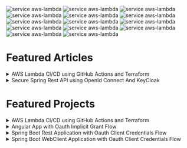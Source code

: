 ![service aws-lambda](https://img.shields.io/badge/-Java-green?style=social&logo=Java) ![service aws-lambda](https://img.shields.io/badge/-Spring-green?style=social&logo=Spring) ![service aws-lambda](https://img.shields.io/badge/-Nodejs-green?style=social&logo=Node.js) ![service aws-lambda](https://img.shields.io/badge/-Nestjs-green?style=social&logo=NestJS) ![service aws-lambda](https://img.shields.io/badge/-Typescript-green?style=social&logo=TypeScript)  ![service aws-lambda](https://img.shields.io/badge/-Angular-green?style=social&logo=Angular) ![service aws-lambda](https://img.shields.io/badge/-AWS-green?style=social&logo=Amazon+AWS)  ![service aws-lambda](https://img.shields.io/badge/-Serverless-green?style=social&logo=Serverless) ![service aws-lambda](https://img.shields.io/badge/-Linux-green?style=social&logo=Linux)  ![service aws-lambda](https://img.shields.io/badge/-Docker-green?style=social&logo=Docker)  ![service aws-lambda](https://img.shields.io/badge/-Terraform-green?style=social&logo=Terraform)  ![service aws-lambda](https://img.shields.io/badge/-GithubActions-green?style=social&logo=GitHub+Actions)  ![service aws-lambda](https://img.shields.io/badge/-Kubernetes-green?style=social&logo=Kubernetes)  ![service aws-lambda](https://img.shields.io/badge/-Dynamodb-green?style=social&logo=Amazon+DynamoDB)

# Featured Articles
<details>
  <summary>AWS Lambda CI/CD using GitHub Actions and Terraform</summary>
  
  [<img src="https://static.wixstatic.com/media/f9191e_cf391afa64454564b921fe1e38fc2c55~mv2.png/v1/fill/w_663,h_381,al_c,q_90,usm_0.66_1.00_0.01/f9191e_cf391afa64454564b921fe1e38fc2c55~mv2.web">](https://www.todaystechnology.org/post/aws-lambda-development-environment-with-ci-cd-part-1)
</details>

<details>
  <summary>Secure Spring Rest API using OpenId Connect And KeyCloak</summary>
  
  [<img src="https://static.wixstatic.com/media/f9191e_d618ddaf6073447890264c9f94894020~mv2.png/v1/fill/w_663,h_308,al_c,q_90,usm_0.66_1.00_0.01/f9191e_d618ddaf6073447890264c9f94894020~mv2.webp">](https://www.todaystechnology.org/post/secure-spring-rest-api-using-openid-connect-and-keycloak-part-1)
</details>

# Featured Projects
<details>
  <summary>AWS Lambda CI/CD using GitHub Actions and Terraform</summary>
  
  [<img src="./Terraform-ci-cd.png">](https://github.com/AWS-Terraform-Projects/aws-lambda-helloworld)


</details>

<details>
  <summary>Angular App with Oauth Implicit Grant Flow</summary>
  
  [<img src="./Angular-Implicit-grant-oauth.png">](https://github.com/SpringSecurity-Keycloak/SimpleAngularUI)
  

</details>

<details>
  <summary>Spring Boot Rest Application with Oauth Client Credentials Flow</summary>
  
   [<img src="./Spring-rest-reference.png">](https://github.com/SpringSecurity-Keycloak/SpringRestReferenceApplication)
  
![]()

</details>

<details>
  <summary>Spring Boot WebClient Application with Oauth Client Credentials Flow</summary>
  
   [<img src="./Spring-web-client.png">](https://github.com/SpringSecurity-Keycloak/Spring-5-Security-OAuth-2-Client-Credentials)
  
![]()

</details>

<!--
**dvchacko/dvchacko** is a ✨ _special_ ✨ repository because its `README.md` (this file) appears on your GitHub profile.

Here are some ideas to get you started:

- 🔭 I’m currently working on ...
- 🌱 I’m currently learning ...
- 👯 I’m looking to collaborate on ...
- 🤔 I’m looking for help with ...
- 💬 Ask me about ...
- 📫 How to reach me: ...
- 😄 Pronouns: ...
- ⚡ Fun fact: ...
-->
